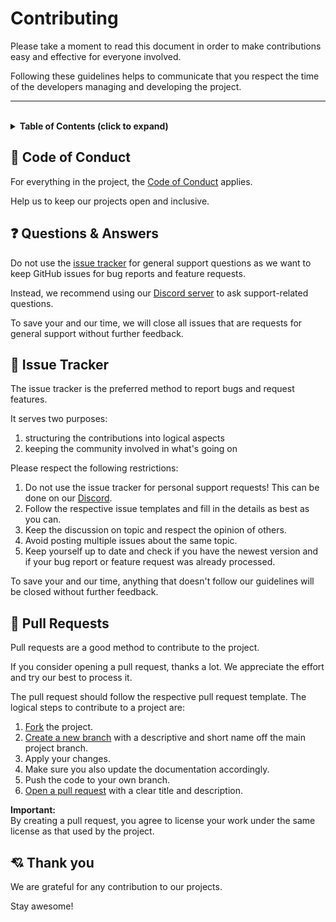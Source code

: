 # **Contributing**

Please take a moment to read this document in order to make contributions easy and effective for everyone involved.

Following these guidelines helps to communicate that you respect the time of the developers managing and developing the project.

---

<br>

<!-- Table of Contents -->
<details>
    <summary>
        <strong>Table of Contents (click to expand)</strong>
    </summary>

- [**Contributing**](#contributing)
  - [**📑 Code of Conduct**](#-code-of-conduct)
  - [**❓ Questions & Answers**](#-questions--answers)
  - [**🐞 Issue Tracker**](#-issue-tracker)
  - [**🧠 Pull Requests**](#-pull-requests)
  - [**💘 Thank you**](#-thank-you)
</details>


## **📑 Code of Conduct**
For everything in the project, the [Code of Conduct] applies.

Help us to keep our projects open and inclusive.


## **❓ Questions & Answers**
Do not use the [issue tracker](#-issue-tracker) for general support questions as we want to keep GitHub issues for bug reports and feature requests.

Instead, we recommend using our [Discord server][Discord] to ask support-related questions.

To save your and our time, we will close all issues that are requests for general support without further feedback.


## **🐞 Issue Tracker**
The issue tracker is the preferred method to report bugs and request features.

It serves two purposes:
1. structuring the contributions into logical aspects
2. keeping the community involved in what's going on

Please respect the following restrictions:
1. Do not use the issue tracker for personal support requests! This can be done on our [Discord].
2. Follow the respective issue templates and fill in the details as best as you can.
3. Keep the discussion on topic and respect the opinion of others.
4. Avoid posting multiple issues about the same topic.
5. Keep yourself up to date and check if you have the newest version and if your bug report or feature request was already processed.

To save your and our time, anything that doesn't follow our guidelines will be closed without further feedback.


## **🧠 Pull Requests**
Pull requests are a good method to contribute to the project.

If you consider opening a pull request, thanks a lot. We appreciate the effort and try our best to process it.

The pull request should follow the respective pull request template. The logical steps to contribute to a project are:
1. [Fork][forking] the project.
2. [Create a new branch][create branch] with a descriptive and short name off the main project branch.
3. Apply your changes.
4. Make sure you also update the documentation accordingly.
5. Push the code to your own branch.
6. [Open a pull request][pull request] with a clear title and description.

**Important:**<br>
By creating a pull request, you agree to license your work under the same license as that used by the project.


## **💘 Thank you**
We are grateful for any contribution to our projects.

Stay awesome!


<!-- Links -->
[Code of Conduct]: CODE_OF_CONDUCT.md
[Discord]: https://discord.com/invite/Q3qxws6
[forking]: https://docs.github.com/en/free-pro-team@latest/github/getting-started-with-github/fork-a-repo
[create branch]: https://docs.github.com/en/free-pro-team@latest/github/collaborating-with-issues-and-pull-requests/creating-and-deleting-branches-within-your-repository
[pull request]: https://docs.github.com/en/free-pro-team@latest/github/collaborating-with-issues-and-pull-requests/creating-a-pull-request

